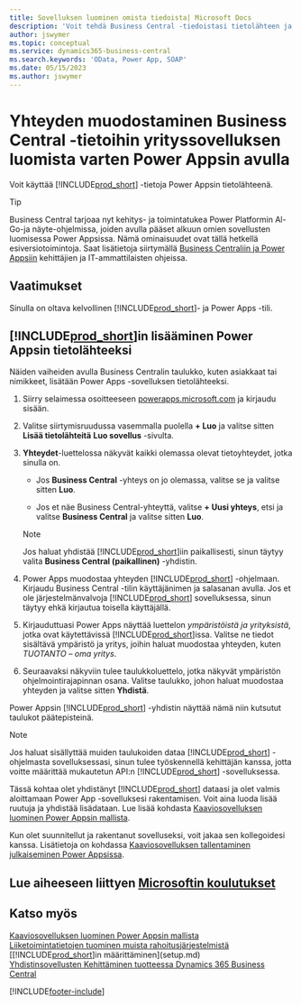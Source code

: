 ```yaml
---
title: Sovelluksen luominen omista tiedoista| Microsoft Docs
description: 'Voit tehdä Business Central -tiedoistasi tietolähteen ja määrittää verkkopalveluidesi OData-osoitteen, jolla luot Power Appsin avulla yrityssovelluksen.'
author: jswymer
ms.topic: conceptual
ms.service: dynamics365-business-central
ms.search.keywords: 'OData, Power App, SOAP'
ms.date: 05/15/2023
ms.author: jswymer
---
```

# <a name="connecting-to-your-business-central-data-to-build-a-business-app-using-power-apps" />Yhteyden muodostaminen Business Central -tietoihin yrityssovelluksen luomista varten Power Appsin avulla

Voit käyttää [!INCLUDE[prod_short](includes/prod_short.md)] -tietoja Power Appsin tietolähteenä.  

> [!TIP]  
> Business Central tarjoaa nyt kehitys- ja toimintatukea Power Platformin Al-Go-ja näyte-ohjelmissa, joiden avulla pääset alkuun omien sovellusten luomisessa Power Appsissa. Nämä ominaisuudet ovat tällä hetkellä esiversiotoimintoja. Saat lisätietoja siirtymällä [Business Centraliin ja Power Appsiin](/dynamics365/business-central/dev-itpro/powerplatform/power-apps-overview) kehittäjien ja IT-ammattilaisten ohjeissa.

## <a name="prerequisites" />Vaatimukset

Sinulla on oltava kelvollinen [!INCLUDE[prod_short](includes/prod_short.md)]- ja Power Apps -tili.  

## <a name="add-includeprodshortincludesprodshortmd-as-a-data-source-in-power-apps" />[!INCLUDE[prod_short](includes/prod_short.md)]in lisääminen Power Appsin tietolähteeksi

Näiden vaiheiden avulla Business Centralin taulukko, kuten asiakkaat tai nimikkeet, lisätään Power Apps -sovelluksen tietolähteeksi.

1. Siirry selaimessa osoitteeseen [powerapps.microsoft.com](https://powerapps.microsoft.com/) ja kirjaudu sisään.
2. Valitse siirtymisruudussa vasemmalla puolella **+ Luo** ja valitse sitten **Lisää tietolähteitä** **Luo sovellus** -sivulta.
  
   <!-- This step opens Power Apps canavs. On first sign-in, you must specify the country/region.  -->
3. **Yhteydet**-luettelossa näkyvät kaikki olemassa olevat tietoyhteydet, jotka sinulla on.

   - Jos **Business Central** -yhteys on jo olemassa, valitse se ja valitse sitten **Luo**.

   - Jos et näe Business Central-yhteyttä, valitse **+ Uusi yhteys**, etsi ja valitse **Business Central** ja valitse sitten **Luo**.

   > [!NOTE]
   > Jos haluat yhdistää [!INCLUDE[prod_short](includes/prod_short.md)]iin paikallisesti, sinun täytyy valita **Business Central (paikallinen)** -yhdistin.  
  
4. Power Apps muodostaa yhteyden [!INCLUDE[prod_short](includes/prod_short.md)] -ohjelmaan. Kirjaudu Business Central -tilin käyttäjänimen ja salasanan avulla. Jos et ole järjestelmänvalvoja [!INCLUDE[prod_short](includes/prod_short.md)] sovelluksessa, sinun täytyy ehkä kirjautua toisella käyttäjällä.  
5. Kirjauduttuasi Power Apps näyttää luettelon *ympäristöistä ja yrityksistä*, jotka ovat käytettävissä [!INCLUDE[prod_short](includes/prod_short.md)]issa. Valitse ne tiedot sisältävä ympäristö ja yritys, joihin haluat muodostaa yhteyden, kuten *TUOTANTO – oma yritys*.  
6. Seuraavaksi näkyviin tulee taulukkoluettelo, jotka näkyvät ympäristön ohjelmointirajapinnan osana. Valitse taulukko, johon haluat muodostaa yhteyden ja valitse sitten **Yhdistä**.

Power Appsin [!INCLUDE[prod_short](includes/prod_short.md)] -yhdistin näyttää nämä niin kutsutut taulukot päätepisteinä.  

> [!NOTE]
> Jos haluat sisällyttää muiden taulukoiden dataa [!INCLUDE[prod_short](includes/prod_short.md)] -ohjelmasta sovelluksessasi, sinun tulee työskennellä kehittäjän kanssa, jotta voitte määrittää mukautetun API:n [!INCLUDE[prod_short](includes/prod_short.md)] -sovelluksessa.  

Tässä kohtaa olet yhdistänyt [!INCLUDE[prod_short](includes/prod_short.md)] dataasi ja olet valmis aloittamaan Power App -sovelluksesi rakentamisen. Voit aina luoda lisää ruutuja ja yhdistää lisädataan. Lue lisää kohdasta [Kaaviosovelluksen luominen Power Appsin mallista](/powerapps/maker/canvas-apps/open-and-run-a-sample-app).  

Kun olet suunnitellut ja rakentanut sovelluseksi, voit jakaa sen kollegoidesi kanssa. Lisätietoja on kohdassa [Kaaviosovelluksen tallentaminen julkaiseminen Power Appsissa](/powerapps/maker/canvas-apps/save-publish-app).  

<!--
## <a name="sample-apps-to-get-started" />Sample apps to get started

As a preview version, Business Central offers several sample apps that you can use as a starting point for building your own apps that use Business Central data. These sample apps are available in the [Business Central Demos](https://github.com/BusinessCentralDemos) repo on GitHub. For a quick overview on the apps, go to [Power Apps samples for Business Central](/dynamics365/business-central/dev-itpro/powerplatform/power-apps-samples).

## <a name="develop-and-maintain-apps-application-lifecycle-management" />Develop and maintain apps application lifecycle management

As an app developer, you may already be familiar with Business Central AL-Go. AL-Go is set of tools on GiHub that enables you to maintain professional DevOps processes for your Business Central AL projects. AL-Go supports source control and activities, like building, testing, and deploying. As a preview, Business Central now offers an Al-Go version that supports for Power Platform solutions. The preview, for example, includes workflows that let you push and pull Power Platfrom changes to and from enviroments. You can access the tools at [https://github.com/BusinessCentralDemos/AL-Go-PTE](https://github.com/BusinessCentralDemos/AL-Go-PTE). For more information, see [Application lifecycle management for Power Apps in Business Central](/dynamics365/business-central/dev-itpro/powerplatform/power-apps-alm).-->

## <a name="see-related-microsoft-trainingtrainingpathspower-apps-power-automate-business-central" />Lue aiheeseen liittyen [Microsoftin koulutukset](/training/paths/power-apps-power-automate-business-central/)

## <a name="see-also" />Katso myös

[Kaaviosovelluksen luominen Power Appsin mallista](/powerapps/maker/canvas-apps/get-started-test-drive)  
[Liiketoimintatietojen tuominen muista rahoitusjärjestelmistä](across-import-data-configuration-packages.md)  
[[!INCLUDE[prod_short](includes/prod_short.md)]in määrittäminen](setup.md)  
[Yhdistinsovellusten Kehittäminen tuotteessa Dynamics 365 Business Central](/dynamics365/business-central/dev-itpro/developer/devenv-develop-connect-apps)  

[!INCLUDE[footer-include](includes/footer-banner.md)]
